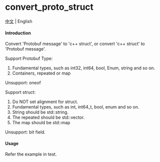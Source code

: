 # convert_proto_struct

[中文](./README.md) | English

#### Introduction
Convert 'Protobuf message' to 'c++ struct', or convert 'c++ struct' to 'Protobuf message'.

Support Protobuf Type:
1. Fundamental types, such as int32, int64, bool, Enum, string and so on.
2. Containers, repeated or map

Unsupport: oneof

Support struct:
1. Do NOT set alignment for struct.
2. Fundamental types, such as int, int64_t, bool, enum and so on.
3. String should be std::string.
4. The repeated should be std::vector.
5. The map should be std::map

Unsupport: bit field.

#### Usage
Refer the example in test.

